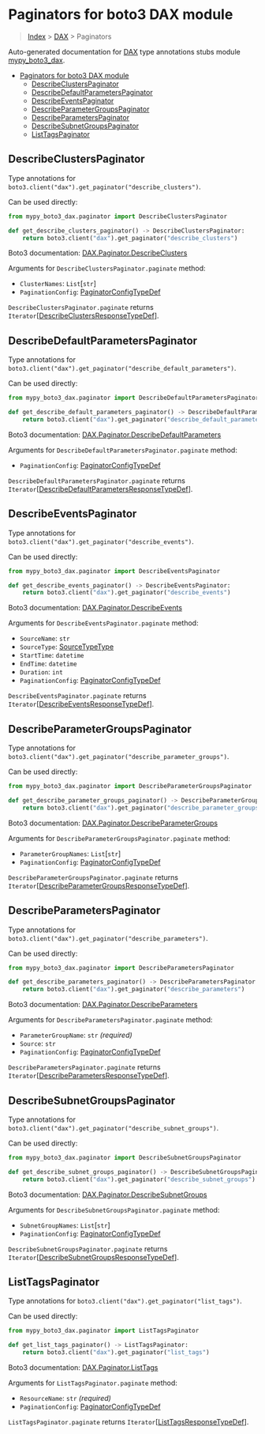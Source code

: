 # Paginators for boto3 DAX module

> [Index](..) > [DAX](.) > Paginators

Auto-generated documentation for
[DAX](https://boto3.amazonaws.com/v1/documentation/api/1.17.72/reference/services/dax.html#DAX)
type annotations stubs module
[mypy_boto3_dax](https://pypi.org/project/mypy-boto3-dax/).

- [Paginators for boto3 DAX module](#paginators-for-boto3-dax-module)
  - [DescribeClustersPaginator](#describeclusterspaginator)
  - [DescribeDefaultParametersPaginator](#describedefaultparameterspaginator)
  - [DescribeEventsPaginator](#describeeventspaginator)
  - [DescribeParameterGroupsPaginator](#describeparametergroupspaginator)
  - [DescribeParametersPaginator](#describeparameterspaginator)
  - [DescribeSubnetGroupsPaginator](#describesubnetgroupspaginator)
  - [ListTagsPaginator](#listtagspaginator)

## DescribeClustersPaginator

Type annotations for `boto3.client("dax").get_paginator("describe_clusters")`.

Can be used directly:

```python
from mypy_boto3_dax.paginator import DescribeClustersPaginator

def get_describe_clusters_paginator() -> DescribeClustersPaginator:
    return boto3.client("dax").get_paginator("describe_clusters")
```

Boto3 documentation:
[DAX.Paginator.DescribeClusters](https://boto3.amazonaws.com/v1/documentation/api/1.17.72/reference/services/dax.html#DAX.Paginator.DescribeClusters)

Arguments for `DescribeClustersPaginator.paginate` method:

- `ClusterNames`: `List`\[`str`\]
- `PaginationConfig`:
  [PaginatorConfigTypeDef](./type_defs.md#paginatorconfigtypedef)

`DescribeClustersPaginator.paginate` returns
`Iterator`\[[DescribeClustersResponseTypeDef](./type_defs.md#describeclustersresponsetypedef)\].

## DescribeDefaultParametersPaginator

Type annotations for
`boto3.client("dax").get_paginator("describe_default_parameters")`.

Can be used directly:

```python
from mypy_boto3_dax.paginator import DescribeDefaultParametersPaginator

def get_describe_default_parameters_paginator() -> DescribeDefaultParametersPaginator:
    return boto3.client("dax").get_paginator("describe_default_parameters")
```

Boto3 documentation:
[DAX.Paginator.DescribeDefaultParameters](https://boto3.amazonaws.com/v1/documentation/api/1.17.72/reference/services/dax.html#DAX.Paginator.DescribeDefaultParameters)

Arguments for `DescribeDefaultParametersPaginator.paginate` method:

- `PaginationConfig`:
  [PaginatorConfigTypeDef](./type_defs.md#paginatorconfigtypedef)

`DescribeDefaultParametersPaginator.paginate` returns
`Iterator`\[[DescribeDefaultParametersResponseTypeDef](./type_defs.md#describedefaultparametersresponsetypedef)\].

## DescribeEventsPaginator

Type annotations for `boto3.client("dax").get_paginator("describe_events")`.

Can be used directly:

```python
from mypy_boto3_dax.paginator import DescribeEventsPaginator

def get_describe_events_paginator() -> DescribeEventsPaginator:
    return boto3.client("dax").get_paginator("describe_events")
```

Boto3 documentation:
[DAX.Paginator.DescribeEvents](https://boto3.amazonaws.com/v1/documentation/api/1.17.72/reference/services/dax.html#DAX.Paginator.DescribeEvents)

Arguments for `DescribeEventsPaginator.paginate` method:

- `SourceName`: `str`
- `SourceType`: [SourceTypeType](./literals.md#sourcetypetype)
- `StartTime`: `datetime`
- `EndTime`: `datetime`
- `Duration`: `int`
- `PaginationConfig`:
  [PaginatorConfigTypeDef](./type_defs.md#paginatorconfigtypedef)

`DescribeEventsPaginator.paginate` returns
`Iterator`\[[DescribeEventsResponseTypeDef](./type_defs.md#describeeventsresponsetypedef)\].

## DescribeParameterGroupsPaginator

Type annotations for
`boto3.client("dax").get_paginator("describe_parameter_groups")`.

Can be used directly:

```python
from mypy_boto3_dax.paginator import DescribeParameterGroupsPaginator

def get_describe_parameter_groups_paginator() -> DescribeParameterGroupsPaginator:
    return boto3.client("dax").get_paginator("describe_parameter_groups")
```

Boto3 documentation:
[DAX.Paginator.DescribeParameterGroups](https://boto3.amazonaws.com/v1/documentation/api/1.17.72/reference/services/dax.html#DAX.Paginator.DescribeParameterGroups)

Arguments for `DescribeParameterGroupsPaginator.paginate` method:

- `ParameterGroupNames`: `List`\[`str`\]
- `PaginationConfig`:
  [PaginatorConfigTypeDef](./type_defs.md#paginatorconfigtypedef)

`DescribeParameterGroupsPaginator.paginate` returns
`Iterator`\[[DescribeParameterGroupsResponseTypeDef](./type_defs.md#describeparametergroupsresponsetypedef)\].

## DescribeParametersPaginator

Type annotations for
`boto3.client("dax").get_paginator("describe_parameters")`.

Can be used directly:

```python
from mypy_boto3_dax.paginator import DescribeParametersPaginator

def get_describe_parameters_paginator() -> DescribeParametersPaginator:
    return boto3.client("dax").get_paginator("describe_parameters")
```

Boto3 documentation:
[DAX.Paginator.DescribeParameters](https://boto3.amazonaws.com/v1/documentation/api/1.17.72/reference/services/dax.html#DAX.Paginator.DescribeParameters)

Arguments for `DescribeParametersPaginator.paginate` method:

- `ParameterGroupName`: `str` *(required)*
- `Source`: `str`
- `PaginationConfig`:
  [PaginatorConfigTypeDef](./type_defs.md#paginatorconfigtypedef)

`DescribeParametersPaginator.paginate` returns
`Iterator`\[[DescribeParametersResponseTypeDef](./type_defs.md#describeparametersresponsetypedef)\].

## DescribeSubnetGroupsPaginator

Type annotations for
`boto3.client("dax").get_paginator("describe_subnet_groups")`.

Can be used directly:

```python
from mypy_boto3_dax.paginator import DescribeSubnetGroupsPaginator

def get_describe_subnet_groups_paginator() -> DescribeSubnetGroupsPaginator:
    return boto3.client("dax").get_paginator("describe_subnet_groups")
```

Boto3 documentation:
[DAX.Paginator.DescribeSubnetGroups](https://boto3.amazonaws.com/v1/documentation/api/1.17.72/reference/services/dax.html#DAX.Paginator.DescribeSubnetGroups)

Arguments for `DescribeSubnetGroupsPaginator.paginate` method:

- `SubnetGroupNames`: `List`\[`str`\]
- `PaginationConfig`:
  [PaginatorConfigTypeDef](./type_defs.md#paginatorconfigtypedef)

`DescribeSubnetGroupsPaginator.paginate` returns
`Iterator`\[[DescribeSubnetGroupsResponseTypeDef](./type_defs.md#describesubnetgroupsresponsetypedef)\].

## ListTagsPaginator

Type annotations for `boto3.client("dax").get_paginator("list_tags")`.

Can be used directly:

```python
from mypy_boto3_dax.paginator import ListTagsPaginator

def get_list_tags_paginator() -> ListTagsPaginator:
    return boto3.client("dax").get_paginator("list_tags")
```

Boto3 documentation:
[DAX.Paginator.ListTags](https://boto3.amazonaws.com/v1/documentation/api/1.17.72/reference/services/dax.html#DAX.Paginator.ListTags)

Arguments for `ListTagsPaginator.paginate` method:

- `ResourceName`: `str` *(required)*
- `PaginationConfig`:
  [PaginatorConfigTypeDef](./type_defs.md#paginatorconfigtypedef)

`ListTagsPaginator.paginate` returns
`Iterator`\[[ListTagsResponseTypeDef](./type_defs.md#listtagsresponsetypedef)\].
